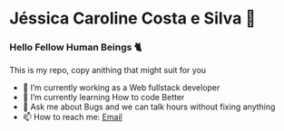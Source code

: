 # Jéssica Caroline Costa e Silva :sunflower: 

### Hello Fellow Human Beings 🐈

This is my repo, copy anithing that might suit for you
- 🔭 I’m currently working as a Web fullstack developer
- 🌱 I’m currently learning How to code Better
- 💬 Ask me about Bugs and we can talk hours without fixing anything
- 📫 How to reach me: [Email](allanvobraun@gmail.com)
